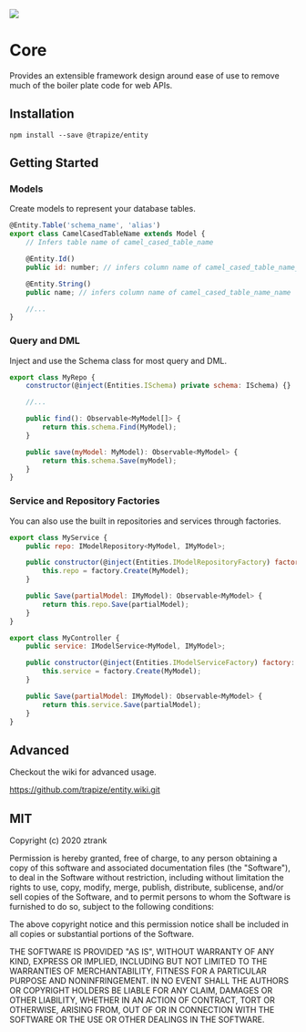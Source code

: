 ![](https://github.com/trapize/entity/workflows/Unit%20Tests/badge.svg)
# Core
Provides an extensible framework design around ease of use to remove much of the boiler plate code for web APIs.

## Installation
`npm install --save @trapize/entity`

## Getting Started
### Models
Create models to represent your database tables.

```javascript
@Entity.Table('schema_name', 'alias')
export class CamelCasedTableName extends Model {
    // Infers table name of camel_cased_table_name

    @Entity.Id()
    public id: number; // infers column name of camel_cased_table_name_id

    @Entity.String()
    public name; // infers column name of camel_cased_table_name_name

    //...
}
```

### Query and DML
Inject and use the Schema class for most query and DML.

```javascript
export class MyRepo {
    constructor(@inject(Entities.ISchema) private schema: ISchema) {}

    //...

    public find(): Observable<MyModel[]> {
        return this.schema.Find(MyModel);
    }

    public save(myModel: MyModel): Observable<MyModel> {
        return this.schema.Save(myModel);
    }
}
```

### Service and Repository Factories
You can also use the built in repositories and services through factories. 

```javascript
export class MyService {
    public repo: IModelRepository<MyModel, IMyModel>;

    public constructor(@inject(Entities.IModelRepositoryFactory) factory: IModelRepositoryFactory) {
        this.repo = factory.Create(MyModel);
    }

    public Save(partialModel: IMyModel): Observable<MyModel> {
        return this.repo.Save(partialModel);
    }
}

export class MyController {
    public service: IModelService<MyModel, IMyModel>;

    public constructor(@inject(Entities.IModelServiceFactory) factory: IModelServiceFactory) {
        this.service = factory.Create(MyModel);
    }

    public Save(partialModel: IMyModel): Observable<MyModel> {
        return this.service.Save(partialModel);
    }
}
```
## Advanced
Checkout the wiki for advanced usage.

https://github.com/trapize/entity.wiki.git

## MIT

Copyright (c) 2020 ztrank

Permission is hereby granted, free of charge, to any person obtaining a copy
of this software and associated documentation files (the "Software"), to deal
in the Software without restriction, including without limitation the rights
to use, copy, modify, merge, publish, distribute, sublicense, and/or sell
copies of the Software, and to permit persons to whom the Software is
furnished to do so, subject to the following conditions:

The above copyright notice and this permission notice shall be included in all
copies or substantial portions of the Software.

THE SOFTWARE IS PROVIDED "AS IS", WITHOUT WARRANTY OF ANY KIND, EXPRESS OR
IMPLIED, INCLUDING BUT NOT LIMITED TO THE WARRANTIES OF MERCHANTABILITY,
FITNESS FOR A PARTICULAR PURPOSE AND NONINFRINGEMENT. IN NO EVENT SHALL THE
AUTHORS OR COPYRIGHT HOLDERS BE LIABLE FOR ANY CLAIM, DAMAGES OR OTHER
LIABILITY, WHETHER IN AN ACTION OF CONTRACT, TORT OR OTHERWISE, ARISING FROM,
OUT OF OR IN CONNECTION WITH THE SOFTWARE OR THE USE OR OTHER DEALINGS IN THE
SOFTWARE.
